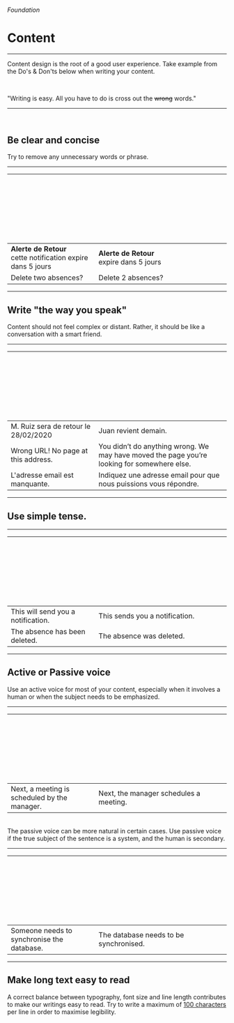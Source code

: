 <h6 class="is-uppercase has-text-grey has-text-weight-medium is-size-6 is-size-7-mobile">Foundation</h6>
<h1 class="title is-size-2-mobile">Content</h1>
<hr class="is-visible is-size-3">
<p class="is-size-4 has-text-dark is-size-5-mobile">
    <span class="has-text-weight-semibold">Content</span> design is the root of a good user experience. Take example from the Do's & Don'ts below when writing your content.
</p>
<br>
<p class="is-size-4 has-text-dark is-italic is-size-5-mobile">"Writing is easy. All you have to do is cross out the <strike>wrong</strike> words."</p>
<hr class="is-visible is-size-3"><br>

<h2 class="title"><span class="is-size-smaller">Be clear and concise</span></h2>
Try to remove any unnecessary words or phrase.
<hr class="is-size-7">
<div class="box is-well">
    <table class="table is-fullwidth is-brdered is-marginless">
        <thead>
            <tr>
                <th align width="40%"><svg class="icon is-size-4 has-fill-danger" style="transform: rotate(45deg);"><use xlink:href="media/bds-icons.min.svg#plus-g"></use></svg></th>
                <th align width="60%"><svg class="icon is-size-4 has-fill-success"><use xlink:href="media/bds-icons.min.svg#check-bold-g"></use></svg></th>
            </tr>
        </thead>
        <tbody>
            <tr>
                <td class="has-text-grey-dark"><strong>Alerte de Retour</strong><br>cette notification expire dans 5 jours</td>
                <td><strong>Alerte de Retour</strong><br>expire dans 5 jours</td>
            </tr>
            <tr>
                <td class="has-text-grey-dark">Delete two absences?</td>
                <td>Delete 2 absences?</td>
            </tr>
        </tbody>
    </table>
</div>

<hr class="is-size-2">

<h2 class="title"><span class="is-size-smaller">Write "the way you speak"</span></h2>
Content should not feel complex or distant. Rather, it should be like a conversation with a smart friend.
<hr class="is-size-7">
<div class="box is-well">
    <table class="table is-fullwidth is-marginless">
        <thead>
            <tr>
                <th align width="40%"><svg class="icon is-size-4 has-fill-danger" style="transform: rotate(45deg);"><use xlink:href="media/bds-icons.min.svg#plus-g"></use></svg></th>
                <th align width="60%"><svg class="icon is-size-4 has-fill-success"><use xlink:href="media/bds-icons.min.svg#check-bold-g"></use></svg></th>
            </tr>
        </thead>
        <tbody>
            <tr>
                <td class="has-text-grey-dark">M. Ruiz sera de retour le 28/02/2020</td>
                <td>Juan revient demain.</td>
            </tr>
            <tr>
                <td class="has-text-grey-dark">Wrong URL! No page at this address.</td>
                <td>You didn’t do anything wrong. We may have moved the page you’re looking for somewhere else.</td>
            </tr>
            <tr>
                <td class="has-text-grey-dark">L'adresse email est manquante.</td>
                <td>Indiquez une adresse email pour que nous puissions vous répondre.</td>
            </tr>
        </tbody>
    </table>
</div>

<hr class="is-size-2">

<h2 class="title"><span class="is-size-smaller">Use simple tense.</span></h2>
<hr class="is-size-7">
<div class="box is-well">
    <table class="table is-fullwidth is-marginless">
        <thead>
            <tr>
                <th align width="40%"><svg class="icon is-size-4 has-fill-danger" style="transform: rotate(45deg);"><use xlink:href="media/bds-icons.min.svg#plus-g"></use></svg></th>
                <th align width="60%"><svg class="icon is-size-4 has-fill-success"><use xlink:href="media/bds-icons.min.svg#check-bold-g"></use></svg></th>
            </tr>
        </thead>
        <tbody>
            <tr>
                <td class="has-text-grey-dark">This will send you a notification.</td>
                <td>This sends you a notification.</td>
            </tr>
            <tr>
                <td class="has-text-grey-dark">The absence has been deleted.</td>
                <td>The absence was deleted.</td>
            </tr>
        </tbody>
    </table>
</div>

<hr class="is-size-2">

<h2 class="title"><span class="is-size-smaller">Active or Passive voice</span></h2>

Use an active voice for most of your content, especially when it involves a human or when the subject needs to be emphasized.

<hr class="is-size-7">
<div class="box is-well">
    <table class="table is-fullwidth is-marginless">
        <thead>
            <tr>
                <th align width="40%"><svg class="icon is-size-4 has-fill-danger" style="transform: rotate(45deg);"><use xlink:href="media/bds-icons.min.svg#plus-g"></use></svg></th>
                <th align width="60%"><svg class="icon is-size-4 has-fill-success"><use xlink:href="media/bds-icons.min.svg#check-bold-g"></use></svg></th>
            </tr>
        </thead>
        <tbody>
            <tr>
            <td class="has-text-grey-dark">Next, a meeting is scheduled by the manager.</td>
            <td>Next, the manager schedules a meeting.</td>
            </tr>
        </tbody>
    </table>
</div>

<br>The passive voice can be more natural in certain cases. Use passive voice if the true subject of the sentence is a system, and the human is secondary.

<hr class="is-size-7">
<div class="box is-well">
    <table class="table is-fullwidth is-marginless">
        <thead>
            <tr>
                <th align width="40%"><svg class="icon is-size-4 has-fill-danger" style="transform: rotate(45deg);"><use xlink:href="media/bds-icons.min.svg#plus-g"></use></svg></th>
                <th align width="60%"><svg class="icon is-size-4 has-fill-success"><use xlink:href="media/bds-icons.min.svg#check-bold-g"></use></svg></th>
            </tr>
        </thead>
        <tbody>
            <tr>
            <td class="has-text-grey-dark">Someone needs to synchronise the database.</td>
            <td>The database needs to be synchronised.</td>
            </tr>
        </tbody>
    </table>
</div>

<hr class="is-size-2">

<h2 class="title"><span class="is-size-smaller">Make long text easy to read</span></h2>

A correct balance between typography, font size and line length contributes to make our writings easy to read. 
Try to write a maximum of <u class="has-text-weight-semibold">100 characters</u> per line in order to maximise legibility.

<br>